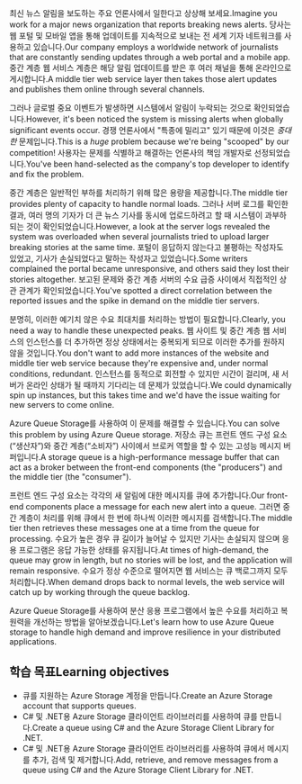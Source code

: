 <span data-ttu-id="25a11-101">최신 뉴스 알림을 보도하는 주요 언론사에서 일한다고 상상해 보세요.</span><span class="sxs-lookup"><span data-stu-id="25a11-101">Imagine you work for a major news organization that reports breaking news alerts.</span></span> <span data-ttu-id="25a11-102">당사는 웹 포털 및 모바일 앱을 통해 업데이트를 지속적으로 보내는 전 세계 기자 네트워크를 사용하고 있습니다.</span><span class="sxs-lookup"><span data-stu-id="25a11-102">Our company employs a worldwide network of journalists that are constantly sending updates through a web portal and a mobile app.</span></span> <span data-ttu-id="25a11-103">중간 계층 웹 서비스 계층은 해당 알림 업데이트를 받은 후 여러 채널을 통해 온라인으로 게시합니다.</span><span class="sxs-lookup"><span data-stu-id="25a11-103">A middle tier web service layer then takes those alert updates and publishes them online through several channels.</span></span>

<span data-ttu-id="25a11-104">그러나 글로벌 중요 이벤트가 발생하면 시스템에서 알림이 누락되는 것으로 확인되었습니다.</span><span class="sxs-lookup"><span data-stu-id="25a11-104">However, it's been noticed the system is missing alerts when globally significant events occur.</span></span> <span data-ttu-id="25a11-105">경쟁 언론사에서 "특종에 밀리고" 있기 때문에 이것은 _중대한_ 문제입니다.</span><span class="sxs-lookup"><span data-stu-id="25a11-105">This is a _huge_ problem because we're being "scooped" by our competition!</span></span> <span data-ttu-id="25a11-106">사용자는 문제를 식별하고 해결하는 언론사의 책임 개발자로 선정되었습니다.</span><span class="sxs-lookup"><span data-stu-id="25a11-106">You've been hand-selected as the company's top developer to identify and fix the problem.</span></span>

<span data-ttu-id="25a11-107">중간 계층은 일반적인 부하를 처리하기 위해 많은 용량을 제공합니다.</span><span class="sxs-lookup"><span data-stu-id="25a11-107">The middle tier provides plenty of capacity to handle normal loads.</span></span> <span data-ttu-id="25a11-108">그러나 서버 로그를 확인한 결과, 여러 명의 기자가 더 큰 뉴스 기사를 동시에 업로드하려고 할 때 시스템이 과부하 되는 것이 확인되었습니다.</span><span class="sxs-lookup"><span data-stu-id="25a11-108">However, a look at the server logs revealed the system was overloaded when several journalists tried to upload larger breaking stories at the same time.</span></span> <span data-ttu-id="25a11-109">포털이 응답하지 않는다고 불평하는 작성자도 있었고, 기사가 손실되었다고 말하는 작성자고 있었습니다.</span><span class="sxs-lookup"><span data-stu-id="25a11-109">Some writers complained the portal became unresponsive, and others said they lost their stories altogether.</span></span> <span data-ttu-id="25a11-110">보고된 문제와 중간 계층 서버의 수요 급증 사이에서 직접적인 상관 관계가 확인되었습니다.</span><span class="sxs-lookup"><span data-stu-id="25a11-110">You've spotted a direct correlation between the reported issues and the spike in demand on the middle tier servers.</span></span>

<span data-ttu-id="25a11-111">분명히, 이러한 예기치 않은 수요 최대치를 처리하는 방법이 필요합니다.</span><span class="sxs-lookup"><span data-stu-id="25a11-111">Clearly, you need a way to handle these unexpected peaks.</span></span> <span data-ttu-id="25a11-112">웹 사이트 및 중간 계층 웹 서비스의 인스턴스를 더 추가하면 정상 상태에서는 중복되게 되므로 이러한 추가를 원하지 않을 것입니다.</span><span class="sxs-lookup"><span data-stu-id="25a11-112">You don't want to add more instances of the website and middle tier web service because they're expensive and, under normal conditions, redundant.</span></span> <span data-ttu-id="25a11-113">인스턴스를 동적으로 회전할 수 있지만 시간이 걸리며, 새 서버가 온라인 상태가 될 때까지 기다리는 데 문제가 있었습니다.</span><span class="sxs-lookup"><span data-stu-id="25a11-113">We could dynamically spin up instances, but this takes time and we'd have the issue waiting for new servers to come online.</span></span>

<span data-ttu-id="25a11-114">Azure Queue Storage를 사용하여 이 문제를 해결할 수 있습니다.</span><span class="sxs-lookup"><span data-stu-id="25a11-114">You can solve this problem by using Azure Queue storage.</span></span> <span data-ttu-id="25a11-115">저장소 큐는 프런트 엔드 구성 요소(“생산자”)와 중간 계층(“소비자”) 사이에서 브로커 역할을 할 수 있는 고성능 메시지 버퍼입니다.</span><span class="sxs-lookup"><span data-stu-id="25a11-115">A storage queue is a high-performance message buffer that can act as a broker between the front-end components (the "producers") and the middle tier (the "consumer").</span></span> 

<span data-ttu-id="25a11-116">프런트 엔드 구성 요소는 각각의 새 알림에 대한 메시지를 큐에 추가합니다.</span><span class="sxs-lookup"><span data-stu-id="25a11-116">Our front-end components place a message for each new alert into a queue.</span></span> <span data-ttu-id="25a11-117">그러면 중간 계층이 처리를 위해 큐에서 한 번에 하나씩 이러한 메시지를 검색합니다.</span><span class="sxs-lookup"><span data-stu-id="25a11-117">The middle tier then retrieves these messages one at a time from the queue for processing.</span></span> <span data-ttu-id="25a11-118">수요가 높은 경우 큐 길이가 늘어날 수 있지만 기사는 손실되지 않으며 응용 프로그램은 응답 가능한 상태를 유지됩니다.</span><span class="sxs-lookup"><span data-stu-id="25a11-118">At times of high-demand, the queue may grow in length, but no stories will be lost, and the application will remain responsive.</span></span> <span data-ttu-id="25a11-119">수요가 정상 수준으로 떨어지면 웹 서비스는 큐 백로그까지 모두 처리합니다.</span><span class="sxs-lookup"><span data-stu-id="25a11-119">When demand drops back to normal levels, the web service will catch up by working through the queue backlog.</span></span>

<span data-ttu-id="25a11-120">Azure Queue Storage를 사용하여 분산 응용 프로그램에서 높은 수요를 처리하고 복원력을 개선하는 방법을 알아보겠습니다.</span><span class="sxs-lookup"><span data-stu-id="25a11-120">Let's learn how to use Azure Queue storage to handle high demand and improve resilience in your distributed applications.</span></span>

## <a name="learning-objectives"></a><span data-ttu-id="25a11-121">학습 목표</span><span class="sxs-lookup"><span data-stu-id="25a11-121">Learning objectives</span></span>

- <span data-ttu-id="25a11-122">큐를 지원하는 Azure Storage 계정을 만듭니다.</span><span class="sxs-lookup"><span data-stu-id="25a11-122">Create an Azure Storage account that supports queues.</span></span>
- <span data-ttu-id="25a11-123">C# 및 .NET용 Azure Storage 클라이언트 라이브러리를 사용하여 큐를 만듭니다.</span><span class="sxs-lookup"><span data-stu-id="25a11-123">Create a queue using C# and the Azure Storage Client Library for .NET.</span></span>
- <span data-ttu-id="25a11-124">C# 및 .NET용 Azure Storage 클라이언트 라이브러리를 사용하여 큐에서 메시지를 추가, 검색 및 제거합니다.</span><span class="sxs-lookup"><span data-stu-id="25a11-124">Add, retrieve, and remove messages from a queue using C# and the Azure Storage Client Library for .NET.</span></span>